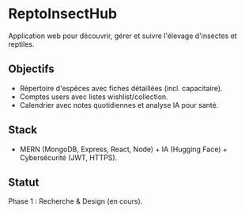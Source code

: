 # ReptoInsectHub
Application web pour découvrir, gérer et suivre l'élevage d'insectes et reptiles.
## Objectifs
- Répertoire d'espèces avec fiches détaillées (incl. capacitaire).
- Comptes users avec listes wishlist/collection.
- Calendrier avec notes quotidiennes et analyse IA pour santé.
## Stack
- MERN (MongoDB, Express, React, Node) + IA (Hugging Face) + Cybersécurité (JWT, HTTPS).
## Statut
Phase 1 : Recherche & Design (en cours).